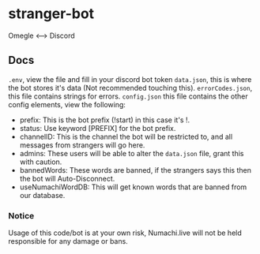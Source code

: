 # stranger-bot
Omegle <--> Discord


## Docs

`.env`, view the file and fill in your discord bot token
`data.json`, this is where the bot stores it's data (Not recommended touching this).
`errorCodes.json`, this file contains strings for errors.
`config.json` this file contains the other config elements, view the following:
- prefix: This is the bot prefix (!start) in this case it's !.
- status: Use keyword [PREFIX] for the bot prefix.
- channelID: This is the channel the bot will be restricted to, and all messages from strangers will go here.
- admins: These users will be able to alter the `data.json` file, grant this with caution.
- bannedWords: These words are banned, if the strangers says this then the bot will Auto-Disconnect.
- useNumachiWordDB: This will get known words that are banned from our database.


### Notice
Usage of this code/bot is at your own risk, Numachi.live will not be held responsible for any damage or bans.
